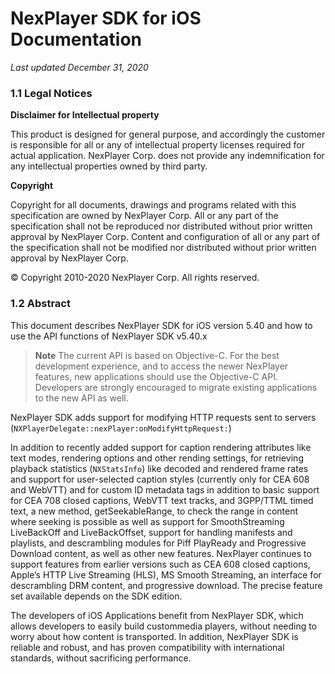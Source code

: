 # NexPlayer SDK for iOS Documentation
*Last updated December 31, 2020*

### 1.1 Legal Notices

**Disclaimer for Intellectual property**

This product is designed for general purpose, and accordingly the customer is responsible for all or any of intellectual property licenses required for actual application. NexPlayer Corp. does not provide any indemnification for any intellectual properties owned by third party.

**Copyright**

Copyright for all documents, drawings and programs related with this specification are owned by NexPlayer
Corp. All or any part of the specification shall not be reproduced nor distributed without prior written approval by NexPlayer Corp. Content and configuration of all or any part of the specification shall not be modified nor distributed without prior written approval by NexPlayer Corp.

© Copyright 2010-2020 NexPlayer Corp. All rights reserved.

### 1.2 Abstract

This document describes NexPlayer SDK for iOS version 5.40 and how to use the API functions of NexPlayer SDK v5.40.x

> **Note** The current API is based on Objective-C. For the best development experience, and to access the newer NexPlayer features, new applications should use the Objective-C API. Developers are strongly encouraged to migrate existing applications to the new API as well.

NexPlayer SDK adds support for modifying HTTP requests sent to servers (`NXPlayerDelegate::nexPlayer:onModifyHttpRequest:`) 

In addition to recently added support for caption rendering attributes like text modes, rendering options and other rending settings, for retrieving playback statistics (`NXStatsInfo`) like decoded and rendered frame rates and support for user-selected caption styles (currently only for CEA 608 and WebVTT) and for custom ID metadata tags in addition to basic support for CEA 708 closed captions, WebVTT text tracks, and 3GPP/TTML timed text, a new method, getSeekableRange, to check the range in content where seeking is possible as well as support for SmoothStreaming LiveBackOff and LiveBackOffset, support for handling manifests and playlists, and descrambling modules for Piff PlayReady and Progressive Download content, as well as other new features. NexPlayer continues to support features from earlier versions such as CEA 608 closed captions, Apple’s HTTP Live Streaming (HLS), MS Smooth Streaming, an interface for descrambling DRM content, and progressive download. The precise feature set available depends on the SDK edition.

The developers of iOS Applications benefit from NexPlayer SDK, which allows developers to easily build custommedia players, without needing to worry about how content is transported. In addition, NexPlayer SDK is reliable and robust, and has proven compatibility with international standards, without sacrificing performance.
